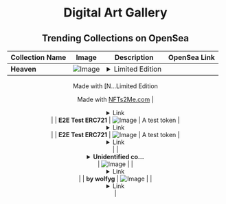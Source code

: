<div align="center">

# Digital Art Gallery

## Trending Collections on OpenSea

| Collection Name                       | Image                                                                                     | Description                       | OpenSea Link                                                                                          |
|---------------------------------------|-------------------------------------------------------------------------------------------|-----------------------------------|--------------------------------------------------------------------------------------------------------|
| **Heaven** | ![Image](https://i.seadn.io/s/raw/files/3b3bde4629cf63ff41d6f70685cdd7a4.jpg?w=500&auto=format?w=200&auto=format) | <details><summary>Limited Edition 

Made with [N...</summary>Limited Edition 

Made with [NFTs2Me.com](https://nfts2me.com/)</details> | <details><summary>Link</summary>[Heaven](https://opensea.io/collection/heaven-110)</details> |
| **E2E Test ERC721** | ![Image](https://raw.seadn.io/files/5fca83eb974c52382e429c861ebe0aa5.svg?w=200&auto=format) | A test token | <details><summary>Link</summary>[E2E Test ERC721](https://opensea.io/collection/e2e-test-erc721-440)</details> |
| **E2E Test ERC721** | ![Image](https://raw.seadn.io/files/17107ac79e15741e9eecce17ea6b9394.svg?w=200&auto=format) | A test token | <details><summary>Link</summary>[E2E Test ERC721](https://opensea.io/collection/e2e-test-erc721-439)</details> |
| **<details><summary>Unidentified co...</summary>Unidentified contract c562ffc9-4553-4d90-92b2-0ac931ec27a9</details>** | ![Image](https://i.seadn.io/s/raw/files/de39b55c869cfe1aba55ddad0352f369.webp?w=500&auto=format?w=200&auto=format) |  | <details><summary>Link</summary>[Unidentified contract c562ffc9-4553-4d90-92b2-0ac931ec27a9](https://opensea.io/collection/unidentified-contract-c562ffc9-4553-4d90-92b2-0ac9)</details> |
| **by wolfyg** | ![Image](https://i.seadn.io/s/raw/files/868e1986b8019acb3eed0f2158297f49.jpg?w=500&auto=format?w=200&auto=format) |  | <details><summary>Link</summary>[by wolfyg](https://opensea.io/collection/by-wolfyg)</details> |

</div>